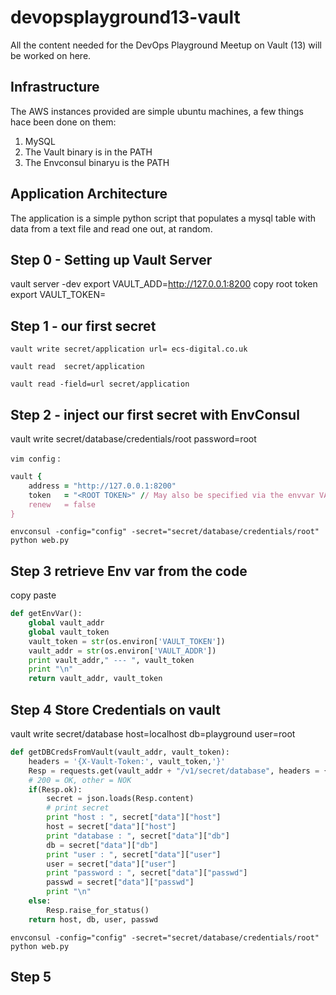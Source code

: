 # devopsplayground13-vault
All the content needed for the DevOps Playground Meetup on Vault (13) will be worked on here.

## Infrastructure 

The AWS instances provided are simple ubuntu machines, a few things hace been done on them: 
1. MySQL
2. The Vault binary is in the PATH
3. The Envconsul binaryu is the PATH

## Application Architecture 
The application is a simple python script that populates a mysql table with data from a text file and read one out, at random.



## Step 0 - Setting up Vault Server
vault server -dev
export VAULT_ADD=http://127.0.0.1:8200
copy root token
export VAULT_TOKEN= <token>


## Step 1 - our first secret
`vault write secret/application url= ecs-digital.co.uk`

`vault read  secret/application`

`vault read -field=url secret/application`

## Step 2 - inject our first secret with EnvConsul

vault write secret/database/credentials/root password=root

`vim config` :
```ruby
vault {
    address = "http://127.0.0.1:8200"
    token   = "<ROOT TOKEN>" // May also be specified via the envvar VAULT_TOKEN
    renew   = false
}
```

`envconsul -config="config" -secret="secret/database/credentials/root" python web.py`

## Step 3 retrieve Env var from the code 
copy paste

```python
def getEnvVar():
    global vault_addr
    global vault_token
    vault_token = str(os.environ['VAULT_TOKEN'])
    vault_addr = str(os.environ['VAULT_ADDR'])
    print vault_addr," --- ", vault_token
    print "\n"
    return vault_addr, vault_token
```

## Step 4 Store Credentials on vault
vault write secret/database host=localhost db=playground user=root

```python
def getDBCredsFromVault(vault_addr, vault_token):
    headers = '{X-Vault-Token:', vault_token,'}'
    Resp = requests.get(vault_addr + "/v1/secret/database", headers = {"X-Vault-Token": vault_token})
    # 200 = OK, other = NOK
    if(Resp.ok):
        secret = json.loads(Resp.content)
        # print secret
        print "host : ", secret["data"]["host"]
        host = secret["data"]["host"]
        print "database : ", secret["data"]["db"]
        db = secret["data"]["db"]
        print "user : ", secret["data"]["user"]
        user = secret["data"]["user"]
        print "password : ", secret["data"]["passwd"]
        passwd = secret["data"]["passwd"]
        print "\n"
    else:
        Resp.raise_for_status()
    return host, db, user, passwd
```

`envconsul -config="config" -secret="secret/database/credentials/root" python web.py`


## Step 5 



